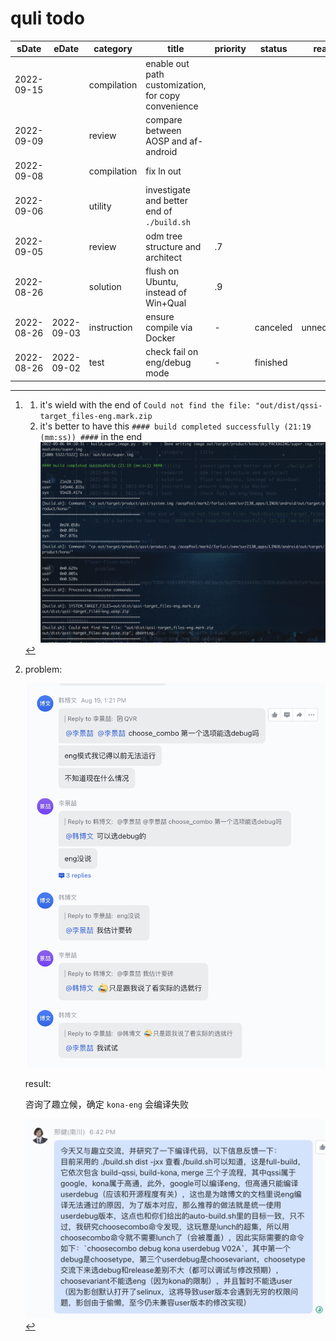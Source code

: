 # quli todo

| sDate      | eDate      | category    | title                                               | priority | status   | reason      | detail                |
| ---------- | ---------- | ----------- | --------------------------------------------------- | -------- | -------- | ----------- | --------------------- |
| 2022-09-15 |            | compilation | enable out path customization, for copy convenience |          |          |             |                       |
| 2022-09-09 |            | review      | compare between AOSP and af-android                 |          |          |             |                       |
| 2022-09-08 |            | compilation | fix ln out                                          |          |          |             |                       |
| 2022-09-06 |            | utility     | investigate and better end of `./build.sh`          |          |          |             | [^better-build.sh]    |
| 2022-09-05 |            | review      | odm tree structure and architect                    | .7       |          |             |                       |
| 2022-08-26 |            | solution    | flush on Ubuntu, instead of Win+Qual                | .9       |          |             |                       |
| 2022-08-26 | 2022-09-03 | instruction | ensure compile via Docker                           | -        | canceled | unnecessary | [^ins-docker-compile] |
| 2022-08-26 | 2022-09-02 | test        | check fail on eng/debug mode                        | -        | finished |             | [^test-flush-mode]    |

[^better-build.sh]:
    1. it's wield with the end of `Could not find the file: "out/dist/qssi-target_files-eng.mark.zip`
    2. it's better to have this `#### build completed successfully (21:19 (mm:ss)) ####` in the end
    ![picture 1](.imgs/TODO-1662414449016-a3983ad9375fddf415ff6eef1f463d280d733483d483b1f23aa1101ae7b34886.png)  

[^ins-compile-via-docker]:
    ![picture 2](.imgs/TODO-1661499942273-e8b34641cfab7fde055290450b119b04d9eb0e67ce111b073d4022000ebfeed5.png)  

[^test-flush-mode]:
    problem:

      ![picture 1](.imgs/TODO-1661499740543-883de3c5ed77b524428b72269c0a8e9b5bfa9fbdaccf002058b1596165891ada.png)  

    result:

      咨询了趣立候，确定 `kona-eng`  会编译失败

      ![picture 3](.imgs/TODO-1662122825672-1ff438072b04ad0d7fc1ddd35f677eab0668e94c145aefd33ba9faea03aaccb1.png)  


